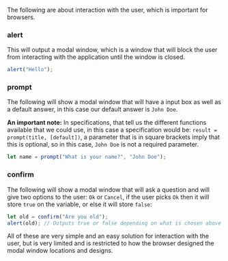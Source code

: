 The following are about interaction with the user, which is important for browsers.
### alert
This will output a modal window, which is a window that will block the user from interacting with the application until the window is closed.
```javascript
alert("Hello");
```
### prompt
The following will show a modal window that will have a input box as well as a default answer, in this case our default answer is `John Doe`. 

**An important note:** In specifications, that tell us the different functions available that we could use, in this case a specification would be: `result = prompt(title, [default])`, a parameter that is in square brackets imply that this is optional, so in this case, `John Doe` is not a required parameter.
```javascript
let name = prompt("What is your name?", "John Doe");
```
### confirm
The following will show a modal window that will ask a question and will give two options to the user: `Ok` or `Cancel`, if the user picks `Ok` then it will store `true` on the variable, or else it will store `false`:
```javascript
let old = confirm("Are you old");
alert(old); // Outputs true or false depending on what is chosen above
```

All of these are very simple and an easy solution for interaction with the user, but is very limited and is restricted to how the browser designed the modal window locations and designs.
